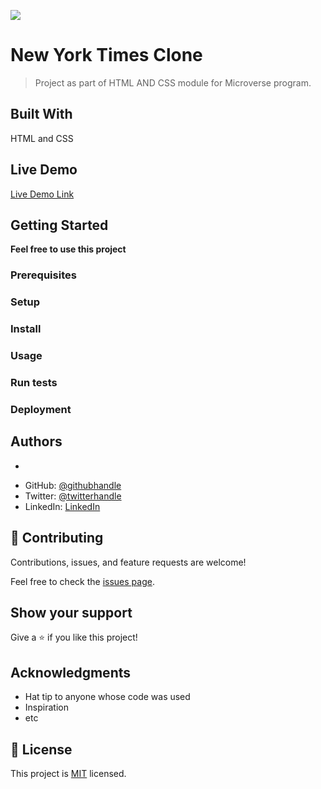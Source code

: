 ![](https://img.shields.io/badge/Microverse-blueviolet)

# New York Times Clone

> Project as part of HTML AND CSS module for Microverse program.

## Built With

HTML and CSS

## Live Demo

[Live Demo Link](https://ourandco.github.io/NewYorkTimes-clone)


## Getting Started

**Feel free to use this project**

### Prerequisites

### Setup

### Install

### Usage

### Run tests

### Deployment



## Authors
*

- GitHub: [@githubhandle](https://github.com/ourandco)
- Twitter: [@twitterhandle](https://twitter.com/Alphacrescent1)
- LinkedIn: [LinkedIn]()

## 🤝 Contributing

Contributions, issues, and feature requests are welcome!

Feel free to check the [issues page](issues/).

## Show your support

Give a ⭐️ if you like this project!

## Acknowledgments

- Hat tip to anyone whose code was used
- Inspiration
- etc

## 📝 License

This project is [MIT](lic.url) licensed.
